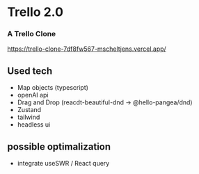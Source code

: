 # Trello 2.0

### A Trello Clone

https://trello-clone-7df8fw567-mscheltjens.vercel.app/

## Used tech

- Map objects (typescript)
- openAI api
- Drag and Drop (reacdt-beautiful-dnd -> @hello-pangea/dnd)
- Zustand
- tailwind
- headless ui

## possible optimalization

- integrate useSWR / React query
